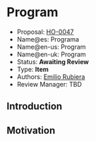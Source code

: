 # Program

* Proposal: [HO-0047](0047-program.md)
* Name@es: Programa
* Name@en-us: Program
* Name@en-uk: Program
* Status: **Awaiting Review**
* Type: **Item**
* Authors: [Emilio Rubiera](https://github.com/spitxa)
* Review Manager: TBD

## Introduction



## Motivation
